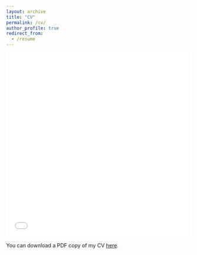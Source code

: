 ```yaml
---
layout: archive
title: "CV"
permalink: /cv/
author_profile: true
redirect_from:
  - /resume
---
```


<iframe src="/files/CV_Zhuangdi.pdf" width="100%" height="500" frameborder="no" border="0" marginwidth="0" marginheight="0"></iframe>

You can download a PDF copy of my CV [here](/files/CV_Zhuangdi.pdf).
